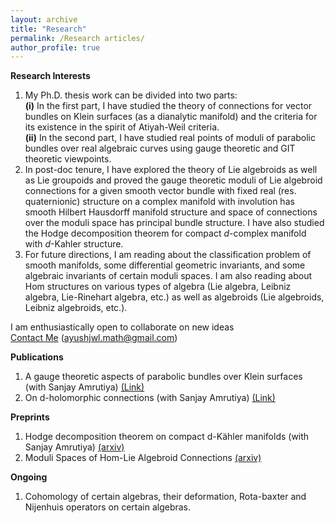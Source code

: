 ```yaml
---
layout: archive
title: "Research"
permalink: /Research articles/
author_profile: true
---
```



**Research Interests**
1. My Ph.D. thesis work can be divided into two parts:<br>
   **(i)** In the first part, I have studied the theory of connections for vector bundles on Klein surfaces (as a dianalytic manifold) and the criteria for its existence in the spirit of Atiyah-Weil criteria.<br>
   **(ii)** In the second part, I have studied real points of moduli of parabolic bundles over real algebraic curves using gauge theoretic and GIT theoretic viewpoints.
2. In post-doc tenure, I have explored the theory of Lie algebroids as well as Lie groupoids and proved the gauge theoretic moduli of Lie algebroid connections for a given smooth vector bundle with fixed real (res. quaternionic) structure on a complex manifold with involution has smooth Hilbert Hausdorff manifold structure and space of connections over the moduli space has principal bundle structure. I have also studied the Hodge decomposition theorem for compact $d$-complex manifold with $d$-Kahler structure.
3. For future directions, I am reading about the classification problem of smooth manifolds, some differential geometric invariants, and some algebraic invariants of certain moduli spaces. I am also reading about Hom structures on various types of algebra (Lie algebra, Leibniz algebra, Lie-Rinehart algebra, etc.) as well as algebroids (Lie algebroids, Leibniz algebroids, etc.).

I am enthusiastically open to collaborate on new ideas<br> 
[Contact Me](mailto:ayushjwl.math@gmail.com) (ayushjwl.math@gmail.com)
   
**Publications**  
1. A gauge theoretic aspects of parabolic bundles over Klein surfaces (with Sanjay Amrutiya) [(Link)](https://projecteuclid.org/journals/rmjm/rocky-mountain-journal-of-mathematics/acceptedpapers)
2. On d-holomorphic connections (with Sanjay Amrutiya) [(Link)](https://link.springer.com/article/10.1007/s12044-023-00742-6)

 
 **Preprints**
 1. Hodge decomposition theorem on compact d-Kähler manifolds (with Sanjay Amrutiya) [(arxiv)](https://arxiv.org/abs/2406.09312)
 2. Moduli Spaces of Hom-Lie Algebroid Connections [(arxiv)](https://arxiv.org/pdf/2505.11954)

**Ongoing**
1. Cohomology of certain algebras, their deformation, Rota-baxter and Nijenhuis operators on certain algebras. 

